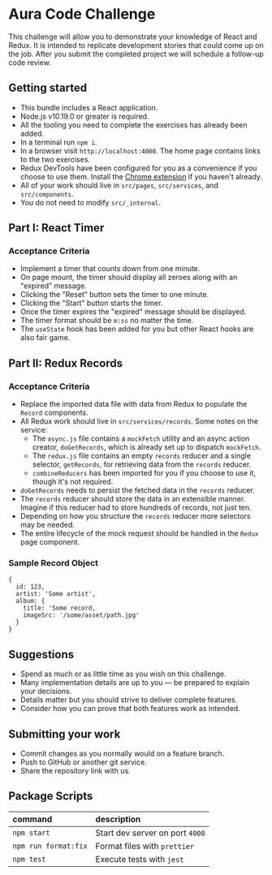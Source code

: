 # Aura Code Challenge

This challenge will allow you to demonstrate your knowledge of React and Redux.
It is intended to replicate development stories that could come up on the job.
After you submit the completed project we will schedule a follow-up code review.

## Getting started

- This bundle includes a React application.
- Node.js v10.19.0 or greater is required.
- All the tooling you need to complete the exercises has already been added.
- In a terminal run `npm i`.
- In a browser visit `http://localhost:4000`. The home page contains links to the two exercises.
- Redux DevTools have been configured for you as a convenience if you choose to use them. Install the [Chrome extension](https://chrome.google.com/webstore/detail/redux-devtools/lmhkpmbekcpmknklioeibfkpmmfibljd?hl=en) if you haven't already.
- All of your work should live in `src/pages`, `src/services`, and `src/components`.
- You do not need to modify `src/_internal`.

## Part I: React Timer

### Acceptance Criteria

- Implement a timer that counts down from one minute.
- On page mount, the timer should display all zeroes along with an "expired" message.
- Clicking the "Reset" button sets the timer to one minute.
- Clicking the "Start" button starts the timer.
- Once the timer expires the "expired" message should be displayed.
- The timer format should be `m:ss` no matter the time.
- The `useState` hook has been added for you but other React hooks are also fair game.

## Part II: Redux Records

### Acceptance Criteria

- Replace the imported data file with data from Redux to populate the `Record` components.
- All Redux work should live in `src/services/records`. Some notes on the service:
  - The `async.js` file contains a `mockFetch` utility and an async action creator, `doGetRecords`, which is already set up to dispatch `mockFetch`.
  - The `redux.js` file contains an empty `records` reducer and a single selector, `getRecords`, for retrieving data from the `records` reducer.
  - `combineReducers` has been imported for you if you choose to use it, though it's not required.
- `doGetRecords` needs to persist the fetched data in the `records` reducer.
- The `records` reducer should store the data in an extensible manner. Imagine if this reducer had to store hundreds of records, not just ten.
- Depending on how you structure the `records` reducer more selectors may be needed.
- The entire lifecycle of the mock request should be handled in the `Redux` page component.

### Sample Record Object

```
{
  id: 123,
  artist: 'Some artist',
  album: {
    title: 'Some record,
    imageSrc: '/some/asset/path.jpg'
  }
}
```

## Suggestions

- Spend as much or as little time as you wish on this challenge.
- Many implementation details are up to you — be prepared to explain your decisions.
- Details matter but you should strive to deliver complete features.
- Consider how you can prove that both features work as intended.

## Submitting your work

- Commit changes as you normally would on a feature branch.
- Push to GitHub or another git service.
- Share the repository link with us.

## Package Scripts

| command              | description                     |
| :------------------- | :------------------------------ |
| `npm start`          | Start dev server on port `4000` |
| `npm run format:fix` | Format files with `prettier`    |
| `npm test`           | Execute tests with `jest`       |
